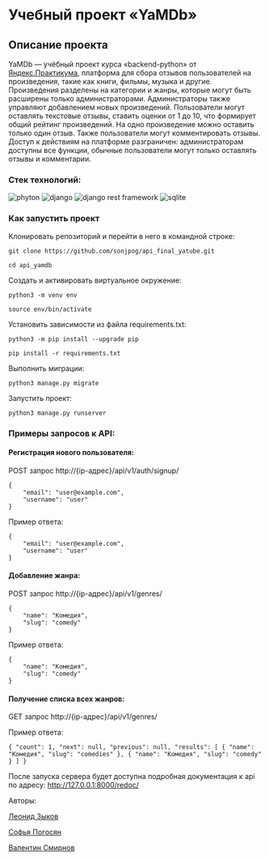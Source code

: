 # Учебный проект «YaMDb»

## Описание проекта

YaMDb — учёбный проект курса «backend-python» от [Яндекс.Практикума](https://practicum.yandex.ru), платформа для сбора отзывов пользователей на произведения, такие как книги, фильмы, музыка и другие. Произведения разделены на категории и жанры, которые могут быть расширены только администраторами. Администраторы также управляют добавлением новых произведений. Пользователи могут оставлять текстовые отзывы, ставить оценки от 1 до 10, что формирует общий рейтинг произведений. На одно произведение можно оставить только один отзыв. Также пользователи могут комментировать отзывы. Доступ к действиям на платформе разграничен: администраторам доступны все функции, обычные пользователи могут только оставлять отзывы и комментарии.


### Стек технологий:
![phyton](https://camo.githubusercontent.com/26a0e33a85ddbcd406bb08d8156ed000f0ce3b37e0fa9b709ce266fb718444f8/68747470733a2f2f696d672e736869656c64732e696f2f62616467652f507974686f6e2d4646464646463f7374796c653d666f722d7468652d6261646765266c6f676f3d707974686f6e266c6f676f436f6c6f723d333737364142) ![django](https://camo.githubusercontent.com/69aeb85bd99470605532b2d8029f1d5f4db8982e0aba648e54720192bc1a62ea/68747470733a2f2f696d672e736869656c64732e696f2f62616467652f646a616e676f2d4646464646463f7374796c653d666f722d7468652d6261646765266c6f676f3d646a616e676f266c6f676f436f6c6f723d303832453038) ![django rest framework](https://camo.githubusercontent.com/7201b78bcadecbe742d7f2e3be84b0688ca18d4af76c97a3c9b12fb58dcbc27a/68747470733a2f2f696d672e736869656c64732e696f2f62616467652f446a616e676f2052455354204672616d65776f726b2d4646464646463f7374796c653d666f722d7468652d6261646765266c6f676f3d266c6f676f436f6c6f723d333631353038) ![sqlite](https://camo.githubusercontent.com/9129552136a7b150d218a831da826862017927b5bfe7cb3d9eaa2b1ba8c24ce6/68747470733a2f2f696d672e736869656c64732e696f2f62616467652f53514c6974652d4646464646463f7374796c653d666f722d7468652d6261646765266c6f676f3d53514c697465266c6f676f436f6c6f723d303033423537)

### Как запустить проект

Клонировать репозиторий и перейти в него в командной строке:
```
git clone https://github.com/sonjpog/api_final_yatube.git
```
```
cd api_yamdb
```
Cоздать и активировать виртуальное окружение:
```
python3 -m venv env
```
```
source env/bin/activate
```
Установить зависимости из файла requirements.txt:
```
python3 -m pip install --upgrade pip
```
```
pip install -r requirements.txt
```
Выполнить миграции:
```
python3 manage.py migrate
```
Запустить проект:
```
python3 manage.py runserver
```
### Примеры запросов к API:
#### Регистрация нового пользователя: 

POST запрос http://{ip-адрес}/api/v1/auth/signup/

```
{
    "email": "user@example.com",
    "username": "user"
}
```

Пример ответа:
```
{
    "email": "user@example.com",
    "username": "user"
}
```

#### Добавление жанра: 

POST запрос http://{ip-адрес}/api/v1/genres/

```
{
    "name": "Комедия",
    "slug": "comedy"
}
```

Пример ответа:
```
{
    "name": "Комедия",
    "slug": "comedy"
}
```

#### Получение списка всех жанров: 

GET запрос http://{ip-адрес}/api/v1/genres/

Пример ответа:
```
{ "count": 1, "next": null, "previous": null, "results": [ { "name": "Комедия", "slug": "comedies" }, { "name": "Комедия", "slug": "comedy" } ] }
```

После запуска сервера будет доступна подробная документация к api по адресу: http://127.0.0.1:8000/redoc/


Авторы: 

[Леонид Зыков](https://github.com/LeonidZ92)

[Софья Погосян](https://github.com/sonjpog)

[Валентин Смирнов](https://github.com/ValentinSmir)